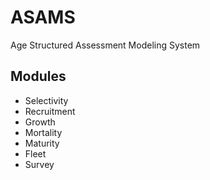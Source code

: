# ASAMS
Age Structured Assessment Modeling System

## Modules 
- Selectivity
- Recruitment
- Growth
- Mortality
- Maturity
- Fleet
- Survey
